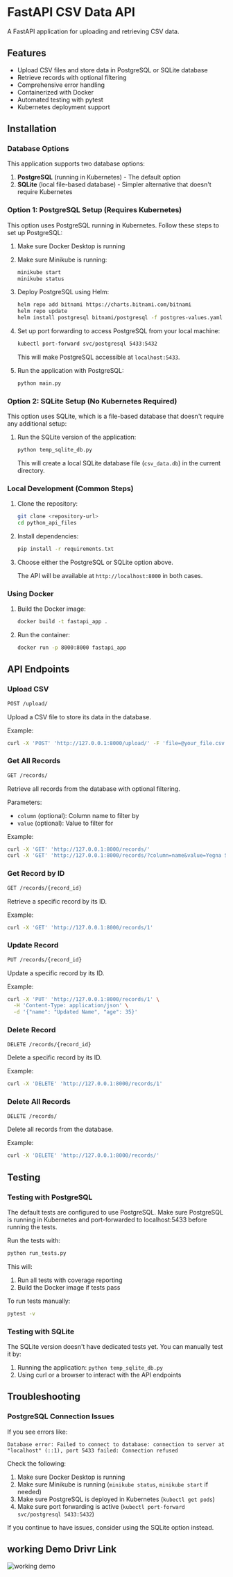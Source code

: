 # FastAPI CSV Data API

A FastAPI application for uploading and retrieving CSV data.

## Features

- Upload CSV files and store data in PostgreSQL or SQLite database
- Retrieve records with optional filtering
- Comprehensive error handling
- Containerized with Docker
- Automated testing with pytest
- Kubernetes deployment support

## Installation

### Database Options

This application supports two database options:

1. **PostgreSQL** (running in Kubernetes) - The default option
2. **SQLite** (local file-based database) - Simpler alternative that doesn't require Kubernetes

### Option 1: PostgreSQL Setup (Requires Kubernetes)

This option uses PostgreSQL running in Kubernetes. Follow these steps to set up PostgreSQL:

1. Make sure Docker Desktop is running

2. Make sure Minikube is running:

   ```bash
   minikube start
   minikube status
   ```

3. Deploy PostgreSQL using Helm:

   ```bash
   helm repo add bitnami https://charts.bitnami.com/bitnami
   helm repo update
   helm install postgresql bitnami/postgresql -f postgres-values.yaml
   ```

4. Set up port forwarding to access PostgreSQL from your local machine:

   ```bash
   kubectl port-forward svc/postgresql 5433:5432
   ```

   This will make PostgreSQL accessible at `localhost:5433`.

5. Run the application with PostgreSQL:

   ```bash
   python main.py
   ```

### Option 2: SQLite Setup (No Kubernetes Required)

This option uses SQLite, which is a file-based database that doesn't require any additional setup:

1. Run the SQLite version of the application:

   ```bash
   python temp_sqlite_db.py
   ```

   This will create a local SQLite database file (`csv_data.db`) in the current directory.

### Local Development (Common Steps)

1. Clone the repository:

   ```bash
   git clone <repository-url>
   cd python_api_files
   ```

2. Install dependencies:

   ```bash
   pip install -r requirements.txt
   ```

3. Choose either the PostgreSQL or SQLite option above.

   The API will be available at `http://localhost:8000` in both cases.

### Using Docker

1. Build the Docker image:

   ```bash
   docker build -t fastapi_app .
   ```

2. Run the container:

   ```bash
   docker run -p 8000:8000 fastapi_app
   ```

## API Endpoints

### Upload CSV

```bash
POST /upload/
```

Upload a CSV file to store its data in the database.

Example:

```bash
curl -X 'POST' 'http://127.0.0.1:8000/upload/' -F 'file=@your_file.csv'
```

### Get All Records

```bash
GET /records/
```

Retrieve all records from the database with optional filtering.

Parameters:

- `column` (optional): Column name to filter by
- `value` (optional): Value to filter for

Example:

```bash
curl -X 'GET' 'http://127.0.0.1:8000/records/'
curl -X 'GET' 'http://127.0.0.1:8000/records/?column=name&value=Yegna Subramanian Jambunath'
```

### Get Record by ID

```bash
GET /records/{record_id}
```

Retrieve a specific record by its ID.

Example:

```bash
curl -X 'GET' 'http://127.0.0.1:8000/records/1'
```

### Update Record

```bash
PUT /records/{record_id}
```

Update a specific record by its ID.

Example:

```bash
curl -X 'PUT' 'http://127.0.0.1:8000/records/1' \
  -H 'Content-Type: application/json' \
  -d '{"name": "Updated Name", "age": 35}'
```

### Delete Record

```bash
DELETE /records/{record_id}
```

Delete a specific record by its ID.

Example:

```bash
curl -X 'DELETE' 'http://127.0.0.1:8000/records/1'
```

### Delete All Records

```bash
DELETE /records/
```

Delete all records from the database.

Example:

```bash
curl -X 'DELETE' 'http://127.0.0.1:8000/records/'
```

## Testing

### Testing with PostgreSQL

The default tests are configured to use PostgreSQL. Make sure PostgreSQL is running in Kubernetes and port-forwarded to localhost:5433 before running the tests.

Run the tests with:

```bash
python run_tests.py
```

This will:

1. Run all tests with coverage reporting
2. Build the Docker image if tests pass

To run tests manually:

```bash
pytest -v
```

### Testing with SQLite

The SQLite version doesn't have dedicated tests yet. You can manually test it by:

1. Running the application: `python temp_sqlite_db.py`
2. Using curl or a browser to interact with the API endpoints

## Troubleshooting

### PostgreSQL Connection Issues

If you see errors like:

```text
Database error: Failed to connect to database: connection to server at "localhost" (::1), port 5433 failed: Connection refused
```

Check the following:

1. Make sure Docker Desktop is running
2. Make sure Minikube is running (`minikube status`, `minikube start` if needed)
3. Make sure PostgreSQL is deployed in Kubernetes (`kubectl get pods`)
4. Make sure port forwarding is active (`kubectl port-forward svc/postgresql 5433:5432`)

If you continue to have issues, consider using the SQLite option instead.

## working Demo Drivr Link

![working demo](https://drive.google.com/drive/folders/1AYOyvsuXU4CCDKBw4zWrgEyVgl1oR82k?usp=sharing)
